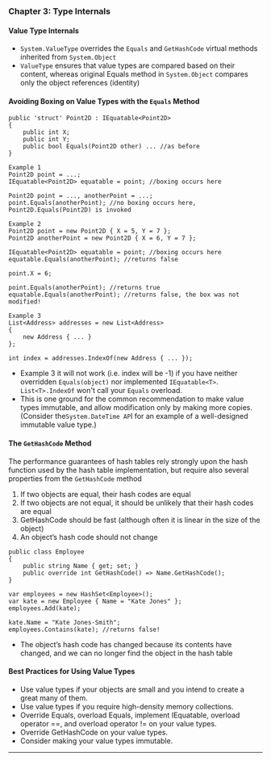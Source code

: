 ### Chapter 3: Type Internals ###

#### Value Type Internals ####
* `System.ValueType` overrides the `Equals` and `GetHashCode` virtual methods inherited from `System.Object`
* `ValueType` ensures that value types are compared based on their content, whereas original Equals method in `System.Object` compares only the object references (identity)

#### Avoiding Boxing on Value Types with the `Equals` Method ####

```
public 'struct' Point2D : IEquatable<Point2D>
{
    public int X;
    public int Y;
    public bool Equals(Point2D other) ... //as before
}

Example 1
Point2D point = ...;
IEquatable<Point2D> equatable = point; //boxing occurs here

Point2D point = ..., anotherPoint = ...;
point.Equals(anotherPoint); //no boxing occurs here, Point2D.Equals(Point2D) is invoked

Example 2
Point2D point = new Point2D { X = 5, Y = 7 };
Point2D anotherPoint = new Point2D { X = 6, Y = 7 };

IEquatable<Point2D> equatable = point; //boxing occurs here
equatable.Equals(anotherPoint); //returns false

point.X = 6;

point.Equals(anotherPoint); //returns true
equatable.Equals(anotherPoint); //returns false, the box was not modified!

Example 3
List<Address> addresses = new List<Address>
{
    new Address { ... }
};

int index = addresses.IndexOf(new Address { ... });
```

* Example 3 it will not work (i.e. index will be -1) if you have neither overridden `Equals(object)` nor implemented `IEquatable<T>`. `List<T>.IndexOf` won't call your `Equals` overload.
* This is one ground for the common recommendation to make value types immutable, and allow modification only by making more copies. (Consider the`System.DateTime AP`I for an example of a well-designed
immutable value type.)

#### The `GetHashCode` Method ####
The performance guarantees of hash tables rely strongly upon the hash function used by the hash table implementation, but require also several properties from the `GetHashCode` method
1. If two objects are equal, their hash codes are equal
2. If two objects are not equal, it should be unlikely that their hash codes are equal
3. GetHashCode should be fast (although often it is linear in the size of the object)
4. An object’s hash code should not change

```
public class Employee
{
    public string Name { get; set; }
    public override int GetHashCode() => Name.GetHashCode();
}

var employees = new HashSet<Employee>();
var kate = new Employee { Name = "Kate Jones" };
employees.Add(kate);

kate.Name = "Kate Jones-Smith";
employees.Contains(kate); //returns false!

```

* The object’s hash code has changed because its contents have changed, and we can no longer find the object in the hash table

#### Best Practices for Using Value Types ####
* Use value types if your objects are small and you intend to create a great many of them.
* Use value types if you require high-density memory collections.
* Override Equals, overload Equals, implement IEquatable<T>, overload operator ==, and overload operator != on your value types.
* Override GetHashCode on your value types.
* Consider making your value types immutable.

---

